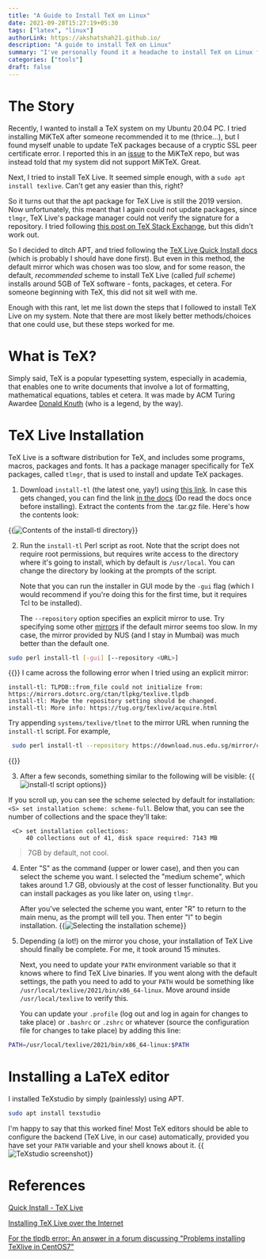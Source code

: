 ```yaml
---
title: "A Guide to Install TeX on Linux"
date: 2021-09-28T15:27:19+05:30
tags: ["latex", "linux"]
authorLink: https://akshatshah21.github.io/
description: "A guide to install TeX on Linux"
summary: "I've personally found it a headache to install TeX on Linux for people new to TeX (for example, me). So I decided to write a concise guide for it."
categories: ["tools"]
draft: false
---
```

# The Story
Recently, I wanted to install a TeX system on my Ubuntu 20.04 PC. I tried installing MiKTeX after someone recommended it to me (thrice...), but I found myself unable to update TeX packages because of a cryptic SSL peer certificate error. I reported this in an [issue](https://github.com/MiKTeX/miktex/issues/935) to the MiKTeX repo, but was instead told that my system did not support MiKTeX. Great.

Next, I tried to install TeX Live. It seemed simple enough, with a `sudo apt install texlive`. Can't get any easier than this, right?

So it turns out that the apt package for TeX Live is still the 2019 version. Now unfortunately, this meant that I again could not update packages, since `tlmgr`, TeX Live's package manager could not verify the signature for a repository. I tried following [this post on TeX Stack Exchange](https://tex.stackexchange.com/questions/528634/tlmgr-unexpected-return-value-from-verify-checksum-5), but this didn't work out.

So I decided to ditch APT, and tried following the [TeX Live Quick Install docs](https://www.tug.org/texlive/quickinstall.html) (which is probably I should have done first). But even in this method, the default mirror which was chosen was too slow, and for some reason, the default, _recommended_ scheme to install TeX Live (called _full scheme_) installs around    5GB of TeX software - fonts, packages, et cetera. For someone beginning with TeX, this did not sit well with me.

Enough with this rant, let me list down the steps that I followed to install TeX Live on my system. Note that there are most likely better methods/choices that one could use, but these steps worked for me.

# What is TeX?
Simply said, TeX is a popular typesetting system, especially in academia, that enables one to write documents that involve a lot of formatting, mathematical equations, tables et cetera. It was made by ACM Turing Awardee [Donald Knuth](https://en.wikipedia.org/wiki/Donald_Knuth) (who is a legend, by the way).

# TeX Live Installation
TeX Live is a software distribution for TeX, and includes some programs, macros, packages and fonts. It has a package manager specifically for TeX packages, called `tlmgr`, that is used to install and update TeX packages.

1. Download `install-tl` (the latest one, yay!) using [this link](https://mirror.ctan.org/systems/texlive/tlnet/install-tl-unx.tar.gz). In case this gets changed, you can find the link [in the docs](https://www.tug.org/texlive/acquire-netinstall.html) (Do read the docs once before installing). Extract the contents from the .tar.gz file. Here's how the contents look:

{{<image src="img/1.png" title="Contents of the install-tl directory" alt="Contents of the install-tl directory" caption="Contents of the install-tl directory">}}
<!-- ![install-tl directory](img/1.png) -->

2. Run the `install-tl` Perl script as root. Note that the script does not require root permissions, but requires write access to the directory where it's going to install, which by default is `/usr/local`. You can change the directory by looking at the prompts of the script. 

    Note that you can run the installer in GUI mode by the `-gui` flag (which I would recommend if you're doing this for the first time, but it requires Tcl to be installed). 
    
    The `--repository` option specifies an explicit mirror to use. Try specifying some other [mirrors]() if the default mirror seems too slow. In my case, the mirror provided by NUS (and I stay in Mumbai) was much better than the default one.

```bash
sudo perl install-tl [-gui] [--repository <URL>]
```

{{<admonition type=info title="In case you get some error related to 'tlpdb'" open=false >}}
I came across the following error when I tried using an explicit mirror:
```
install-tl: TLPDB::from_file could not initialize from: https://mirrors.dotsrc.org/ctan/tlpkg/texlive.tlpdb
install-tl: Maybe the repository setting should be changed.
install-tl: More info: https://tug.org/texlive/acquire.html
```
Try appending `systems/texlive/tlnet` to the mirror URL when running the `install-tl` script. For example,
```bash
 sudo perl install-tl --repository https://download.nus.edu.sg/mirror/ctan/systems/texlive/tlnet
 ```
{{</admonition>}}

3. After a few seconds, something similar to the following will be visible:
{{<image src="img/2.png" title="install-tl script options" caption="install-tl script options" alt="install-tl script options">}}
<!-- ![install-tl script options](img/2.png) -->
If you scroll up, you can see the scheme selected by default for installation:
`<S> set installation scheme: scheme-full`. Below that, you can see the number of collections and the space they'll take:

```
 <C> set installation collections:
     40 collections out of 41, disk space required: 7143 MB
```
> 7GB by default, not cool.

4. Enter "S" as the command (upper or lower case), and then you can select the scheme you want. I selected the "medium scheme", which takes around 1.7 GB, obviously at the cost of lesser functionality. But you can install packages as you like later on, using `tlmgr`. 

    After you've selected the scheme you want, enter "R" to return to the main menu, as the prompt will tell you. Then enter "I" to begin installation.
{{<image src="img/3.png" title="Selecting the installation scheme" caption="Selecting the installation scheme">}}
<!-- ![Selecting the installation scheme](img/3.png) -->

5. Depending (a lot!) on the mirror you chose, your installation of TeX Live should finally be complete. For me, it took around 15 minutes. 
    
    Next, you need to update your `PATH` environment variable so that it knows where to find TeX Live binaries. If you went along with the default settings, the path you need to add to your `PATH` would be something like `/usr/local/texlive/2021/bin/x86_64-linux`. Move around inside `/usr/local/texlive` to verify this. 

    You can update your `.profile` (log out and log in again for changes to take place) or `.bashrc` or `.zshrc` or whatever (source the configuration file for changes to take place) by adding this line:
```bash
PATH=/usr/local/texlive/2021/bin/x86_64-linux:$PATH 
```

# Installing a LaTeX editor
I installed TeXstudio by simply (painlessly) using APT.
```bash
sudo apt install texstudio
```
I'm happy to say that this worked fine! Most TeX editors should be able to configure the backend (TeX Live, in our case) automatically, provided you have set your `PATH` variable and your shell knows about it.
{{<image src="img/4.png" title="TeXstudio" caption="TeXstudio" alt="TeXstudio screenshot">}}


# References
[Quick Install - TeX Live](https://tug.org/texlive/quickinstall.html)

[Installing TeX Live over the Internet](https://www.tug.org/texlive/acquire-netinstall.html)

[For the tlpdb error: An answer in a forum discussing "Problems installing TeXlive in CentOS7"](https://narkive.com/i3g0zxJ0.4)


